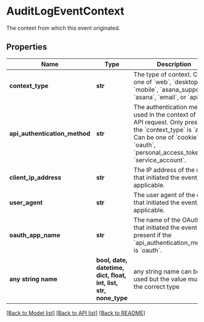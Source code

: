 # AuditLogEventContext

The context from which this event originated.

## Properties
Name | Type | Description | Notes
------------ | ------------- | ------------- | -------------
**context_type** | **str** | The type of context. Can be one of &#x60;web&#x60;, &#x60;desktop&#x60;, &#x60;mobile&#x60;, &#x60;asana_support&#x60;, &#x60;asana&#x60;, &#x60;email&#x60;, or &#x60;api&#x60;. | [optional] 
**api_authentication_method** | **str** | The authentication method used in the context of an API request. Only present if the &#x60;context_type&#x60; is &#x60;api&#x60;. Can be one of &#x60;cookie&#x60;, &#x60;oauth&#x60;, &#x60;personal_access_token&#x60;, or &#x60;service_account&#x60;. | [optional] 
**client_ip_address** | **str** | The IP address of the client that initiated the event, if applicable. | [optional] 
**user_agent** | **str** | The user agent of the client that initiated the event, if applicable. | [optional] 
**oauth_app_name** | **str** | The name of the OAuth App that initiated the event. Only present if the &#x60;api_authentication_method&#x60; is &#x60;oauth&#x60;. | [optional] 
**any string name** | **bool, date, datetime, dict, float, int, list, str, none_type** | any string name can be used but the value must be the correct type | [optional]

[[Back to Model list]](../README.md#documentation-for-models) [[Back to API list]](../README.md#documentation-for-api-endpoints) [[Back to README]](../README.md)


